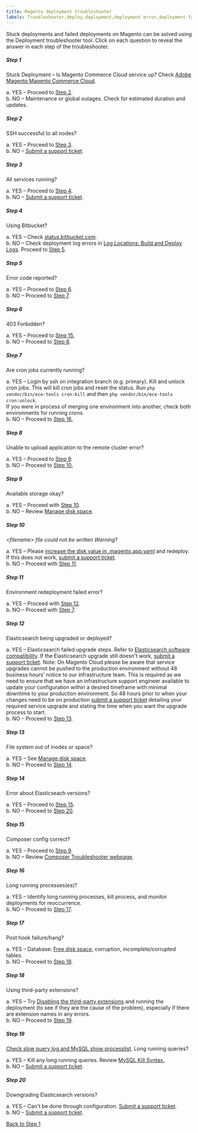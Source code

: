 ```yaml
---
title: Magento deployment troubleshooter
labels: Troubleshooter,deploy,deployment,deployment error,deployment fails,stuck deployment
---
```


<div class="zd-accordion">
<div class="zd-accordion-panel">
<p>Stuck deployments and failed deployments on Magento can be solved using the Deployment troubleshooter tool. Click on each question to reveal the answer in each step of the troubleshooter.</p>
<h5>Step 1</h5>
<div class="zd-accordion-section">Stuck Deployment – Is Magento Commerce Cloud service up? Check <a href="https://status.adobe.com/products/3350/">Adobe Magento Magento Commerce Cloud</a>. </div>
<p class="zd-accordion-text">a. YES – Proceed to <a class="accordion-anchor" href="#zd-accordion-2">Step 2</a>.<br/>b. NO – Maintenance or global outages. Check for estimated duration and updates.</p>
</div>
<!---------This is one whole accordion panel.--------------->
<div class="zd-accordion-panel">
<h5>Step 2</h5>
<div class="zd-accordion-section">SSH successful to all nodes?</div>
<p class="zd-accordion-text">a. YES – Proceed to <a class="accordion-anchor" href="#zd-accordion-3">Step 3</a>.<br/>b. NO – <a href="https://support.magento.com/hc/en-us/articles/360019088251">Submit a support ticket</a>.</p>
</div>
<!---------This is one whole accordion panel.--------------->
<div class="zd-accordion-panel">
<h5>Step 3</h5>
<div class="zd-accordion-section">All services running?</div>
<p class="zd-accordion-text">a. YES – Proceed to <a class="accordion-anchor" href="#zd-accordion-4">Step 4</a>.<br/>b. NO – <a href="https://support.magento.com/hc/en-us/articles/360019088251">Submit a support ticket</a>.</p>
</div>
<!---------This is one whole accordion panel.--------------->
<div class="zd-accordion-panel">
<h5>Step 4</h5>
<div class="zd-accordion-section">Using Bitbucket?</div>
<p class="zd-accordion-text">a. YES – Check <a href="https://bitbucket.status.atlassian.com/">status.bitbucket.com</a>.<br/>b. NO – Check deployment log errors in <a href="https://devdocs.magento.com/cloud/project/log-locations.html#build-and-deploy-logs">Log Locations: Build and Deploy Logs</a>. Proceed to <a class="accordion-anchor" href="#zd-accordion-5">Step 5</a>.</p>
</div>
<!---------This is one whole accordion panel.--------------->
<div class="zd-accordion-panel">
<h5>Step 5</h5>
<div class="zd-accordion-section">Error code reported?</div>
<p class="zd-accordion-text">a. YES – Proceed to <a class="accordion-anchor" href="#zd-accordion-6">Step 6</a>.<br/>b. NO – Proceed to <a class="accordion-anchor" href="#zd-accordion-7">Step 7</a>.</p>
</div>
<!---------This is one whole accordion panel.--------------->
<div class="zd-accordion-panel">
<h5>Step 6</h5>
<div class="zd-accordion-section">403 Forbidden?</div>
<p class="zd-accordion-text">a. YES – Proceed to <a class="accordion-anchor" href="#zd-accordion-15">Step 15.</a> <br/>b. NO – Proceed to <a class="accordion-anchor" href="#zd-accordion-8">Step 8</a>.</p>
</div>
<!---------This is one whole accordion panel.--------------->
<div class="zd-accordion-panel">
<h5>Step 7</h5>
<div class="zd-accordion-section">Are cron jobs currently running?</div>
<p class="zd-accordion-text">a. YES – Login by ssh on integration branch (e.g. primary). Kill and unlock cron jobs. This will kill cron jobs and reset the status. Run <code>php vendor/bin/ece-tools cron:kill</code> and then <code>php vendor/bin/ece-tools cron:unlock</code>.<br/>If you were in process of merging one environment into another, check both environments for running crons. <br/>b. NO – Proceed to <a class="accordion-anchor" href="#zd-accordion-16">Step 16.</a> </p>
</div>
<!---------This is one whole accordion panel.--------------->
<div class="zd-accordion-panel">
<h5>Step 8</h5>
<div class="zd-accordion-section">Unable to upload application to the remote cluster error?</div>
<p class="zd-accordion-text">a. YES – Proceed to <a class="accordion-anchor" href="#zd-accordion-9">Step 9</a>.<br/>b. NO – Proceed to <a class="accordion-anchor" href="#zd-accordion-10">Step 10.</a></p>
</div>
<!---------This is one whole accordion panel.--------------->
<div class="zd-accordion-panel">
<h5>Step 9</h5>
<div class="zd-accordion-section">Available storage okay?</div>
<p class="zd-accordion-text">a. YES – Proceed with <a class="accordion-anchor" href="#zd-accordion-10">Step 10</a>.<br/>b. NO – Review <a href="https://devdocs.magento.com/cloud/project/manage-disk-space.html">Manage disk space</a>.</p>
</div>
<!---------This is one whole accordion panel.--------------->
<div class="zd-accordion-panel">
<h5>Step 10</h5>
<div class="zd-accordion-section">
<em>&lt;filename> file could not be written Warning</em>?</div>
<p class="zd-accordion-text">a. YES – Please <a href="https://devdocs.magento.com/cloud/project/manage-disk-space.html#application-disk-space">increase the disk value in .magento.app.yaml</a> and redeploy. If this does not work, <a href="https://support.magento.com/hc/en-us/articles/360019088251">submit a support ticket</a>.<br/>b. NO – Proceed with <a class="accordion-anchor" href="#zd-accordion-11">Step 11</a>.</p>
</div>
<!---------This is one whole accordion panel.--------------->
<div class="zd-accordion-panel">
<h5>Step 11 </h5>
<div class="zd-accordion-section">Environment redeployment failed error?</div>
<p class="zd-accordion-text">a. YES – Proceed with <a class="accordion-anchor" href="#zd-accordion-12">Step 12</a>.<br/>b. NO – Proceed with <a class="accordion-anchor" href="#zd-accordion-7">Step 7</a>.</p>
</div>
<!---------This is one whole accordion panel.--------------->
<div class="zd-accordion-panel">
<h5>Step 12</h5>
<div class="zd-accordion-section">Elasticsearch being upgraded or deployed?</div>
<p class="zd-accordion-text">a. YES – Elasticsearch failed upgrade steps. Refer to <a href="https://www.elastic.co/guide/en/elasticsearch/reference/current/setup-upgrade.html">Elasticsearch software compatibility</a>. If the Elasticsearch upgrade still doesn't work, <a href="https://support.magento.com/hc/en-us/articles/360019088251">submit a support ticket</a>. Note: On Magento Cloud please be aware that service upgrades cannot be pushed to the production environment without 48 business hours' notice to our infrastructure team. This is required as we need to ensure that we have an infrastructure support engineer available to update your configuration within a desired timeframe with minimal downtime to your production environment. So 48 hours prior to when your changes need to be on production <a href="https://support.magento.com/hc/en-us/articles/360019088251">submit a support ticket</a> detailing your required service upgrade and stating the time when you want the upgrade process to start.<br/>b. NO – Proceed to <a class="accordion-anchor" href="#zd-accordion-13">Step 13</a>.</p>
</div>
<!---------This is one whole accordion panel.--------------->
<div class="zd-accordion-panel">
<h5>Step 13</h5>
<div class="zd-accordion-section">File system out of inodes or space?</div>
<p class="zd-accordion-text">a. YES – See <a href="https://devdocs.magento.com/cloud/project/manage-disk-space.html">Manage disk space</a>.<br/>b. NO – Proceed to <a class="accordion-anchor" href="#zd-accordion-14">Step 14</a>.</p>
</div>
<!---------This is one whole accordion panel.--------------->
<div class="zd-accordion-panel">
<h5>Step 14</h5>
<div class="zd-accordion-section">Error about Elasticseach versions?</div>
<p class="zd-accordion-text">a. YES – Proceed to <a class="accordion-anchor" href="#zd-accordion-15">Step 15</a>. <br/>b. NO – Proceed to <a class="accordion-anchor" href="#zd-accordion-20">Step 20</a>. </p>
</div>
<!---------This is one whole accordion panel.--------------->
<div class="zd-accordion-panel">
<h5>Step 15</h5>
<div class="zd-accordion-section">Composer config correct? </div>
<p class="zd-accordion-text">a. YES – Proceed to <a class="accordion-anchor" href="#zd-accordion-9">Step 9</a>.<br/>b. NO –  Review <a href="https://getcomposer.org/doc/articles/troubleshooting.md">Composer Troubleshooter webpage</a>.</p>
</div>
<!---------This is one whole accordion panel.--------------->
<div class="zd-accordion-panel">
<h5>Step 16</h5>
<div class="zd-accordion-section">Long running processes(es)?</div>
<p class="zd-accordion-text">a. YES – Identify long running processes, kill process, and monitor deployments for reoccurrence.<br/>b. NO – Proceed to <a class="accordion-anchor" href="#zd-accordion-17">Step 17</a>.</p>
</div>
<!---------This is one whole accordion panel.--------------->
<div class="zd-accordion-panel">
<h5>Step 17</h5>
<div class="zd-accordion-section">Post hook failure/hang?</div>
<p class="zd-accordion-text">a. YES – Database: <a href="https://devdocs.magento.com/cloud/project/manage-disk-space.html#allocating-disk-space">Free disk space</a>, corruption, incomplete/corrupted tables.<br/>b.  NO – Proceed to <a class="accordion-anchor" href="#zd-accordion-18">Step 18</a>.</p>
</div>
<!---------This is one whole accordion panel.--------------->
<div class="zd-accordion-panel">
<h5>Step 18</h5>
<div class="zd-accordion-section">Using third-party extensions?</div>
<p class="zd-accordion-text">a. YES – Try <a href="https://devdocs.magento.com/cloud/howtos/install-components.html#manage-extensions">Disabling the third-party extensions</a> and running the deployment (to see if they are the cause of the problem), especially if there are extension names in any errors.<br/>b. NO – Proceed to <a class="accordion-anchor" href="#zd-accordion-19">Step 19</a>.</p>
</div>
<!---------This is one whole accordion panel.--------------->
<div class="zd-accordion-panel">
<h5>Step 19</h5>
<div class="zd-accordion-section">
<a href="https://support.magento.com/hc/en-us/articles/360030903091">Check slow query log and MySQL show processlist</a>. Long running queries?</div>
<p class="zd-accordion-text">a. YES – Kill any long running queries. Review <a href="https://dev.mysql.com/doc/refman/8.0/en/kill.html">MySQL Kill Syntax.<br/></a>b. NO – <a href="https://support.magento.com/hc/en-us/articles/360019088251">Submit a support ticket</a>.</p>
</div>
<!---------This is one whole accordion panel.--------------->
<div class="zd-accordion-panel">
<h5>Step 20</h5>
<div class="zd-accordion-section">Downgrading Elasticsearch versions?</div>
<p class="zd-accordion-text">a. YES – Can't be done through configuration. <a href="https://support.magento.com/hc/en-us/articles/360019088251">Submit a support ticket</a>.<br/>b. NO – <a href="https://support.magento.com/hc/en-us/articles/360019088251">Submit a support ticket</a>.</p>
</div>
<p><a href="#zd-accordion-1">Back to Step 1</a></p>
</div>